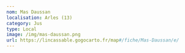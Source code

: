 ```yaml
---
nom: Mas Daussan
localisation: Arles (13)
category: Jus
type: Local
image: /img/mas-daussan.png
url: https://lincassable.gogocarto.fr/map#/fiche/Mas-Daussan/e/
---
```

